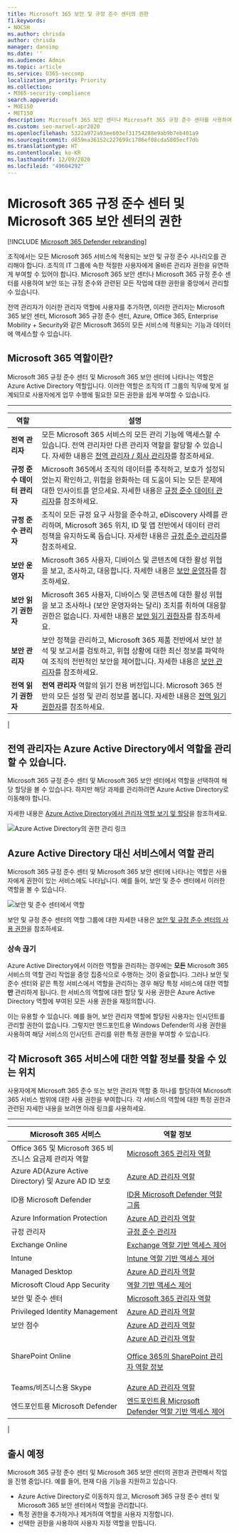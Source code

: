 ```yaml
---
title: Microsoft 365 보안 및 규정 준수 센터의 권한
f1.keywords:
- NOCSH
ms.author: chrisda
author: chrisda
manager: dansimp
ms.date: ''
ms.audience: Admin
ms.topic: article
ms.service: O365-seccomp
localization_priority: Priority
ms.collection:
- M365-security-compliance
search.appverid:
- MOE150
- MET150
description: Microsoft 365 보안 센터나 Microsoft 365 규정 준수 센터를 사용하여 보안 또는 규정 준수와 관련된 모든 작업에 대한 권한을 중앙에서 관리할 수 있습니다.
ms.custom: seo-marvel-apr2020
ms.openlocfilehash: 5322a972a93ee603ef31754288e9ab9b7eb401a9
ms.sourcegitcommit: d859ea36152c227699c1786ef08cda5805ecf7db
ms.translationtype: HT
ms.contentlocale: ko-KR
ms.lasthandoff: 12/09/2020
ms.locfileid: "49604292"
---
```

# <a name="permissions-in-the-microsoft-365-compliance-center-and-microsoft-365-security-center"></a>Microsoft 365 규정 준수 센터 및 Microsoft 365 보안 센터의 권한

[!INCLUDE [Microsoft 365 Defender rebranding](../includes/microsoft-defender-for-office.md)]


조직에서는 모든 Microsoft 365 서비스에 적용되는 보안 및 규정 준수 시나리오를 관리해야 합니다. 조직의 IT 그룹에 속한 적절한 사용자에게 올바른 관리자 권한을 유연하게 부여할 수 있어야 합니다. Microsoft 365 보안 센터나 Microsoft 365 규정 준수 센터를 사용하여 보안 또는 규정 준수와 관련된 모든 작업에 대한 권한을 중앙에서 관리할 수 있습니다.

전역 관리자가 이러한 관리자 역할에 사용자를 추가하면, 이러한 관리자는 Microsoft 365 보안 센터, Microsoft 365 규정 준수 센터, Azure, Office 365, Enterprise Mobility + Security와 같은 Microsoft 365의 모든 서비스에 적용되는 기능과 데이터에 액세스할 수 있습니다.

## <a name="what-the-microsoft-365-roles-are"></a>Microsoft 365 역할이란?

Microsoft 365 규정 준수 센터 및 Microsoft 365 보안 센터에 나타나는 역할은 Azure Active Directory 역할입니다. 이러한 역할은 조직의 IT 그룹의 직무에 맞게 설계되므로 사용자에게 업무 수행에 필요한 모든 권한을 쉽게 부여할 수 있습니다.

****

|역할|설명|
|---|---|
|**전역 관리자**|모든 Microsoft 365 서비스의 모든 관리 기능에 액세스할 수 있습니다. 전역 관리자만 다른 관리자 역할을 할당할 수 있습니다. 자세한 내용은 [전역 관리자 / 회사 관리자](https://docs.microsoft.com/azure/active-directory/roles/permissions-reference#global-administrator--company-administrator)를 참조하세요.|
|**규정 준수 데이터 관리자**|Microsoft 365에서 조직의 데이터를 추적하고, 보호가 설정되었는지 확인하고, 위험을 완화하는 데 도움이 되는 모든 문제에 대한 인사이트를 얻으세요. 자세한 내용은 [규정 준수 데이터 관리자](https://docs.microsoft.com/azure/active-directory/roles/permissions-reference#compliance-data-administrator)를 참조하세요.|
|**규정 준수 관리자**|조직이 모든 규정 요구 사항을 준수하고, eDiscovery 사례를 관리하며, Microsoft 365 위치, ID 및 앱 전반에서 데이터 관리 정책을 유지하도록 돕습니다. 자세한 내용은 [규정 준수 관리자](https://docs.microsoft.com/azure/active-directory/roles/permissions-reference#compliance-administrator)를 참조하세요.|
|**보안 운영자**|Microsoft 365 사용자, 디바이스 및 콘텐츠에 대한 활성 위협을 보고, 조사하고, 대응합니다. 자세한 내용은 [보안 운영자](https://docs.microsoft.com/azure/active-directory/roles/permissions-reference#security-operator)를 참조하세요.|
|**보안 읽기 권한자**|Microsoft 365 사용자, 디바이스 및 콘텐츠에 대한 활성 위협을 보고 조사하나 (보안 운영자와는 달리) 조치를 취하여 대응할 권한은 없습니다. 자세한 내용은 [보안 읽기 권한자](https://docs.microsoft.com/azure/active-directory/roles/permissions-reference#security-reader)를 참조하세요.|
|**보안 관리자**|보안 정책을 관리하고, Microsoft 365 제품 전반에서 보안 분석 및 보고서를 검토하고, 위협 상황에 대한 최신 정보를 파악하여 조직의 전반적인 보안을 제어합니다. 자세한 내용은 [보안 관리자](https://docs.microsoft.com/azure/active-directory/roles/permissions-reference#security-administrator)를 참조하세요.|
|**전역 읽기 권한자**|**전역 관리자** 역할의 읽기 전용 버전입니다. Microsoft 365 전반의 모든 설정 및 관리 정보를 봅니다. 자세한 내용은 [전역 읽기 권한자](https://docs.microsoft.com/azure/active-directory/roles/permissions-reference#global-reader)를 참조하세요.|
|

## <a name="global-administrators-can-manage-roles-in-azure-active-directory"></a>전역 관리자는 Azure Active Directory에서 역할을 관리할 수 있습니다.

Microsoft 365 규정 준수 센터 및 Microsoft 365 보안 센터에서 역할을 선택하여 해당 할당을 볼 수 있습니다. 하지만 해당 과제를 관리하려면 Azure Active Directory로 이동해야 합니다.

자세한 내용은 [Azure Active Directory에서 관리자 역할 보기 및 할당](https://docs.microsoft.com/azure/active-directory/users-groups-roles/directory-manage-roles-portal)을 참조하세요.

![Azure Active Directory의 권한 관리 링크](../../media/permissions-manage-in-azure-ad-link.png)

## <a name="managing-roles-in-a-service-instead-of-azure-active-directory"></a>Azure Active Directory 대신 서비스에서 역할 관리

Microsoft 365 규정 준수 센터 및 Microsoft 365 보안 센터에 나타나는 역할은 사용자에게 권한이 있는 서비스에도 나타납니다. 예를 들어, 보안 및 준수 센터에서 이러한 역할을 볼 수 있습니다.

![보안 및 준수 센터에서 역할](../../media/m365-roles-in-o365-scc.png)

보안 및 규정 준수 센터의 역할 그룹에 대한 자세한 내용은 [보안 및 규정 준수 센터의 사용 권한](permissions-in-the-security-and-compliance-center.md)을 참조하세요.

### <a name="breaking-inheritance"></a>상속 끊기

Azure Active Directory에서 이러한 역할을 관리하는 경우에는 **모든** Microsoft 365 서비스의 역할 관리 작업을 중앙 집중식으로 수행하는 것이 중요합니다. 그러나 보안 및 준수 센터와 같은 특정 서비스에서 역할을 관리하는 경우 해당 특정 서비스에 대한 역할 **만** 관리하게 됩니다. 한 서비스의 역할에 대한 할당 및 사용 권한은 Azure Active Directory 역할에 부여된 모든 사용 권한을 재정의합니다.

이는 유용할 수 있습니다. 예를 들어, 보안 관리자 역할에 할당된 사용자는 인시던트를 관리할 권한이 없습니다. 그렇지만 엔드포인트용 Windows Defender의 사용 권한을 사용하여 해당 서비스의 인시던트 관리를 위한 특정 권한을 부여할 수 있습니다.

## <a name="where-to-find-role-information-for-each-microsoft-365-service"></a>각 Microsoft 365 서비스에 대한 역할 정보를 찾을 수 있는 위치

사용자에게 Microsoft 365 준수 또는 보안 관리자 역할 중 하나를 할당하여 Microsoft 365 서비스 범위에 대한 사용 권한을 부여합니다. 각 서비스의 역할에 대한 특정 권한과 관련된 자세한 내용을 보려면 아래 링크를 사용하세요.

****

|Microsoft 365 서비스|역할 정보|
|---|---|
|Office 365 및 Microsoft 365 비즈니스 요금제 관리자 역할|[Microsoft 365 관리자 역할](https://docs.microsoft.com/microsoft-365/admin/add-users/about-admin-roles)|
|Azure AD(Azure Active Directory) 및 Azure AD ID 보호|[Azure AD 관리자 역할](https://docs.microsoft.com/azure/active-directory/users-groups-roles/directory-assign-admin-roles)|
|ID용 Microsoft Defender|[ID용 Microsoft Defender 역할 그룹](https://docs.microsoft.com/azure-advanced-threat-protection/atp-role-groups)|
|Azure Information Protection|[Azure AD 관리자 역할](https://docs.microsoft.com/azure/active-directory/users-groups-roles/directory-assign-admin-roles)|
|규정 관리자|[규정 준수 관리자](https://docs.microsoft.com/microsoft-365/compliance/compliance-manager-setup#set-user-permissions-and-assign-roles)|
|Exchange Online|[Exchange 역할 기반 액세스 제어](https://docs.microsoft.com/exchange/understanding-role-based-access-control-exchange-2013-help)|
|Intune|[Intune 역할 기반 액세스 제어](https://docs.microsoft.com/intune/role-based-access-control)|
|Managed Desktop|[Azure AD 관리자 역할](https://docs.microsoft.com/azure/active-directory/users-groups-roles/directory-assign-admin-roles)|
|Microsoft Cloud App Security|[역할 기반 액세스 제어](https://docs.microsoft.com/cloud-app-security/manage-admins)|
|보안 및 준수 센터|[Microsoft 365 관리자 역할](permissions-in-the-security-and-compliance-center.md)|
|Privileged Identity Management|[Azure AD 관리자 역할](https://docs.microsoft.com/azure/active-directory/users-groups-roles/directory-assign-admin-roles)|
|보안 점수|[Azure AD 관리자 역할](https://docs.microsoft.com/azure/active-directory/users-groups-roles/directory-assign-admin-roles)|
|SharePoint Online|[Azure AD 관리자 역할](https://docs.microsoft.com/azure/active-directory/users-groups-roles/directory-assign-admin-roles) <p> [Office 365의 SharePoint 관리자 역할 정보](https://docs.microsoft.com/sharepoint/sharepoint-admin-role)|
|Teams/비즈니스용 Skype|[Azure AD 관리자 역할](https://docs.microsoft.com/azure/active-directory/users-groups-roles/directory-assign-admin-roles)|
|엔드포인트용 Microsoft Defender|[엔드포인트용 Microsoft Defender 역할 기반 액세스 제어](https://docs.microsoft.com/windows/security/threat-protection/windows-defender-atp/rbac-windows-defender-advanced-threat-protection)|
|

## <a name="coming-soon"></a>출시 예정

Microsoft 365 규정 준수 센터 및 Microsoft 365 보안 센터의 권한과 관련해서 작업을 진행 중입니다. 예를 들어, 현재 다음 기능을 지원하고 있습니다.

- Azure Active Directory로 이동하지 않고, Microsoft 365 규정 준수 센터 및 Microsoft 365 보안 센터에서 역할을 관리합니다.
- 특정 권한을 추가하거나 제거하여 역할을 사용자 지정합니다.
- 선택한 권한을 사용하여 사용자 지정 역할을 만듭니다.
